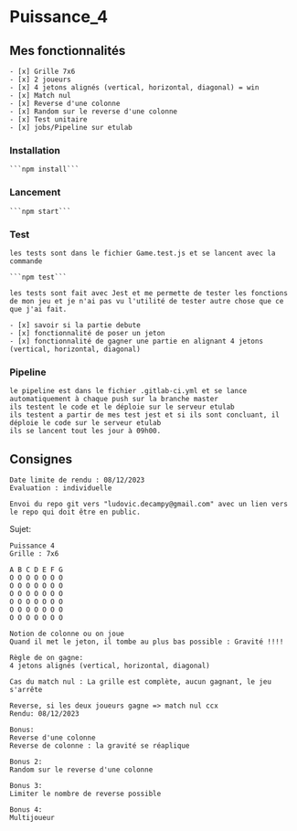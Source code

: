# Puissance_4

## Mes fonctionnalités

    - [x] Grille 7x6
    - [x] 2 joueurs
    - [x] 4 jetons alignés (vertical, horizontal, diagonal) = win
    - [x] Match nul
    - [x] Reverse d'une colonne
    - [x] Random sur le reverse d'une colonne
    - [x] Test unitaire
    - [x] jobs/Pipeline sur etulab

### Installation

    ```npm install```

### Lancement

    ```npm start```

### Test

    les tests sont dans le fichier Game.test.js et se lancent avec la commande

    ```npm test```

    les tests sont fait avec Jest et me permette de tester les fonctions de mon jeu et je n'ai pas vu l'utilité de tester autre chose que ce que j'ai fait.

    - [x] savoir si la partie debute
    - [x] fonctionnalité de poser un jeton
    - [x] fonctionnalité de gagner une partie en alignant 4 jetons (vertical, horizontal, diagonal)

### Pipeline

    le pipeline est dans le fichier .gitlab-ci.yml et se lance automatiquement à chaque push sur la branche master
    ils testent le code et le déploie sur le serveur etulab
    ils testent a partir de mes test jest et si ils sont concluant, il déploie le code sur le serveur etulab
    ils se lancent tout les jour à 09h00.

## Consignes

    Date limite de rendu : 08/12/2023 
    Evaluation : individuelle 

    Envoi du repo git vers "ludovic.decampy@gmail.com" avec un lien vers le repo qui doit être en public.

Sujet:

    Puissance 4 
    Grille : 7x6 

    A B C D E F G 
    O O O O O O O 
    O O O O O O O 
    O O O O O O O 
    O O O O O O O 
    O O O O O O O 
    O O O O O O O 

    Notion de colonne ou on joue 
    Quand il met le jeton, il tombe au plus bas possible : Gravité !!!!

    Règle de on gagne: 
    4 jetons alignés (vertical, horizontal, diagonal)

    Cas du match nul : La grille est complète, aucun gagnant, le jeu s'arrête 

    Reverse, si les deux joueurs gagne => match nul ccx
    Rendu: 08/12/2023 

    Bonus: 
    Reverse d'une colonne
    Reverse de colonne : la gravité se réaplique

    Bonus 2: 
    Random sur le reverse d'une colonne 

    Bonus 3: 
    Limiter le nombre de reverse possible
    
    Bonus 4: 
    Multijoueur 

